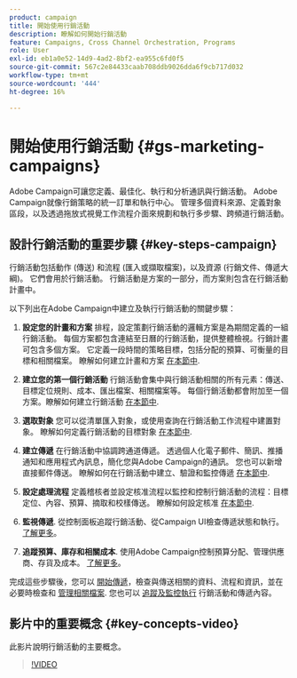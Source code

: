 ```yaml
---
product: campaign
title: 開始使用行銷活動
description: 瞭解如何開始行銷活動
feature: Campaigns, Cross Channel Orchestration, Programs
role: User
exl-id: eb1a0e52-14d9-4ad2-8bf2-ea955c6fd0f5
source-git-commit: 567c2e84433caab708ddb9026dda6f9cb717d032
workflow-type: tm+mt
source-wordcount: '444'
ht-degree: 16%

---
```


# 開始使用行銷活動 {#gs-marketing-campaigns}

Adobe Campaign可讓您定義、最佳化、執行和分析通訊與行銷活動。 Adobe Campaign就像行銷策略的統一訂單和執行中心。 管理多個資料來源、定義對象區段，以及透過拖放式視覺工作流程介面來規劃和執行多步驟、跨頻道行銷活動。


<!--In addition, the **Marketing Resource Management (MRM)** module lets you control marketing actions in a collaborative mode by providing complete management and real-time tracking of the tasks, budgets and marketing resources involved. The Marketing Resource Management lets you optimize and regulate the management of internal and external processes, resources and marketing campaigns, as well as third party relations (agencies, printers, etc.). For more on this, refer to [this section](about-marketing-resource-management.md).

>[!NOTE]
>
>Capabilities related to population targeting, message personalization and message delivery on the various channels are detailed in [this section](../../delivery/using/steps-about-delivery-creation-steps.md).-->


## 設計行銷活動的重要步驟 {#key-steps-campaign}

行銷活動包括動作 (傳送) 和流程 (匯入或擷取檔案)，以及資源 (行銷文件、傳遞大綱)。 它們會用於行銷活動。 行銷活動是方案的一部分，而方案則包含在行銷活動計畫中。

以下列出在Adobe Campaign中建立及執行行銷活動的關鍵步驟：

1. **設定您的計畫和方案** 排程，設定策劃行銷活動的邏輯方案是為期間定義的一組行銷活動。 每個方案都包含連結至日曆的行銷活動，提供整體檢視。行銷計畫可包含多個方案。 它定義一段時間的策略目標，包括分配的預算、可衡量的目標和相關檔案。 瞭解如何建立計畫和方案 [在本節中](marketing-campaign-create.md#create-plan-and-program).

1. **建立您的第一個行銷活動**
行銷活動會集中與行銷活動相關的所有元素：傳送、目標定位規則、成本、匯出檔案、相關檔案等。 每個行銷活動都會附加至一個方案。瞭解如何建立行銷活動 [在本節中](marketing-campaign-create.md#create-a-campaign).

1. **選取對象**
您可以從清單匯入對象，或使用查詢在行銷活動工作流程中建置對象。 瞭解如何定義行銷活動的目標對象 [在本節中](marketing-campaign-target.md#select-the-target-population).

1. **建立傳遞**
在行銷活動中協調跨通道傳遞。 透過個人化電子郵件、簡訊、推播通知和應用程式內訊息，簡化您與Adobe Campaign的通訊。 您也可以新增直接郵件傳送。 瞭解如何在行銷活動中建立、驗證和監控傳遞 [在本節中](marketing-campaign-deliveries.md).

1. **設定處理流程**
定義稽核者並設定核准流程以監控和控制行銷活動的流程：目標定位、內容、預算、摘取和校樣傳送。 瞭解如何設定核准 [在本節中](marketing-campaign-approval.md).

1. **監視傳遞**.
從控制面板追蹤行銷活動、從Campaign UI檢查傳遞狀態和執行。 [了解更多](marketing-campaign-monitoring.md)。

1. **追蹤預算、庫存和相關成本**.
使用Adobe Campaign控制預算分配、管理供應商、存貨及成本。 [了解更多](providers--stocks-and-budgets.md#create-service-providers-and-their-cost-structures)。

完成這些步驟後，您可以 [開始傳遞](marketing-campaign-deliveries.md#start-a-delivery)，檢查與傳送相關的資料、流程和資訊，並在必要時檢查和 [管理相關檔案](marketing-campaign-deliveries.md#manage-associated-documents). 您也可以 [追蹤及監控執行](marketing-campaign-monitoring.md) 行銷活動和傳遞內容。


## 影片中的重要概念 {#key-concepts-video}

此影片說明行銷活動的主要概念。

>[!VIDEO](https://video.tv.adobe.com/v/35131?quality=12)
